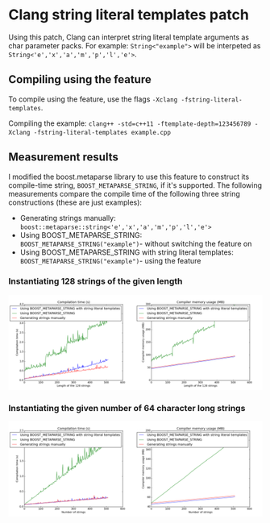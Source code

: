 # Clang string literal templates patch

Using this patch, Clang can interpret string literal template arguments as char parameter packs.
For example: ```String<"example">``` will be interpeted as ```String<'e','x','a','m','p','l','e'>```.

## Compiling using the feature
To compile using the feature, use the flags ```-Xclang -fstring-literal-templates```.

Compiling the example: ``` clang++ -std=c++11 -ftemplate-depth=123456789 -Xclang -fstring-literal-templates example.cpp ```

## Measurement results

I modified the boost.metaparse library to use this feature to construct its compile-time string, ``` BOOST_METAPARSE_STRING ```, if it's supported. The following measurements compare the compile time of the following three string constructions (these are just examples):
* Generating strings manually: ```boost::metaparse::string<'e','x','a','m','p','l','e'>```
* Using BOOST_METAPARSE_STRING: ```BOOST_METAPARSE_STRING("example")```- without switching the feature on
* Using BOOST_METAPARSE_STRING with string literal templates: ```BOOST_METAPARSE_STRING("example")```- using the feature

### Instantiating 128 strings of the given length
![](https://github.com/wilzegers/clang-string-literal-templates-patch/blob/master/length128_clang_4.0.0.png)

### Instantiating the given number of 64 character long strings
![](https://github.com/wilzegers/clang-string-literal-templates-patch/blob/master/number_clang_4.0.0.png)
